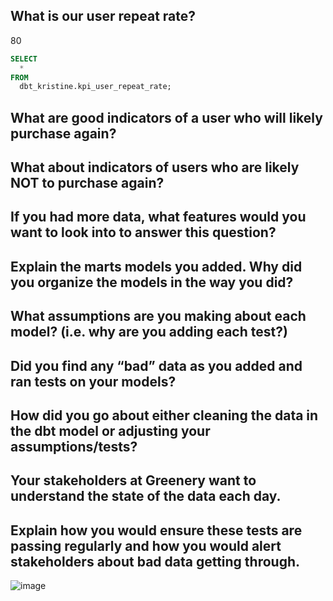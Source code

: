 ## What is our user repeat rate?
80

```sql
SELECT 
  *
FROM 
  dbt_kristine.kpi_user_repeat_rate;
```

## What are good indicators of a user who will likely purchase again? 
## What about indicators of users who are likely NOT to purchase again? 
## If you had more data, what features would you want to look into to answer this question?




## Explain the marts models you added. Why did you organize the models in the way you did?

## What assumptions are you making about each model? (i.e. why are you adding each test?)

## Did you find any “bad” data as you added and ran tests on your models? 

## How did you go about either cleaning the data in the dbt model or adjusting your assumptions/tests?


## Your stakeholders at Greenery want to understand the state of the data each day. 
## Explain how you would ensure these tests are passing regularly and how you would alert stakeholders about bad data getting through.

![image](https://user-images.githubusercontent.com/85191840/143690524-8d8faa98-b17b-4bc3-8c75-2b088bc0da44.png)
